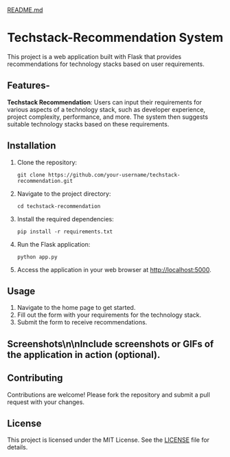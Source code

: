 [README.md](README.md)
# Techstack-Recommendation System
  This project is a web application built with Flask that provides recommendations for technology stacks based on user requirements.

## Features- 
**Techstack Recommendation**: 
  Users can input their requirements for various aspects of a technology stack, such as developer experience, project complexity, performance, and more. The system then suggests suitable technology stacks based on these requirements.

## Installation

1. Clone the repository:
   ```
   git clone https://github.com/your-username/techstack-recommendation.git
   ```
3. Navigate to the project directory:
   ```
   cd techstack-recommendation
   ```
4. Install the required dependencies:
   ```
   pip install -r requirements.txt
   ```
6. Run the Flask application:
   ```
   python app.py
   ```
7. Access the application in your web browser at [http://localhost:5000](http://localhost:5000).

## Usage
1. Navigate to the home page to get started.
2. Fill out the form with your requirements for the technology stack.
3. Submit the form to receive recommendations.

## Screenshots\n\nInclude screenshots or GIFs of the application in action (optional).


## Contributing
Contributions are welcome! Please fork the repository and submit a pull request with your changes.


## License
This project is licensed under the MIT License. See the [LICENSE](LICENSE) file for details.
